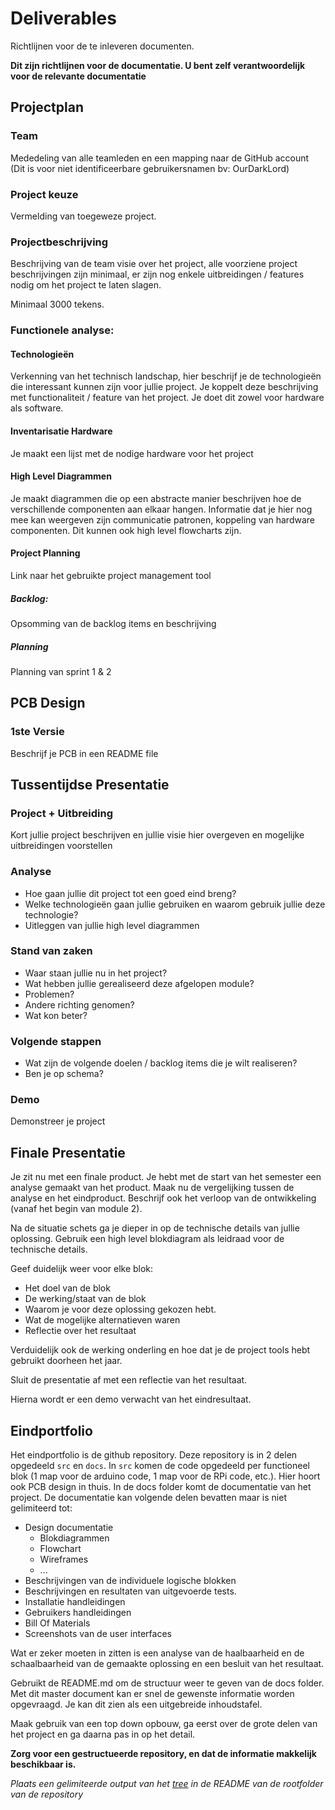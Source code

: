 # Deliverables
Richtlijnen voor de te inleveren documenten.

**Dit zijn richtlijnen voor de documentatie. U bent zelf verantwoordelijk voor
de relevante documentatie**

## Projectplan
### Team
Mededeling van alle teamleden en een mapping naar de GitHub account (Dit is
voor niet identificeerbare gebruikersnamen bv: OurDarkLord) 

### Project keuze
Vermelding van toegeweze project.

### Projectbeschrijving 
Beschrijving van de team visie over het project, alle voorziene
project beschrijvingen zijn minimaal, er zijn nog enkele uitbreidingen /
features nodig om het project te laten slagen.

Minimaal 3000 tekens.


### Functionele analyse:
#### Technologieën
Verkenning van het technisch landschap, hier beschrijf je de technologieën die
interessant kunnen zijn voor jullie project. Je koppelt deze beschrijving met
functionaliteit / feature van het project. Je doet dit zowel voor hardware als
software.

#### Inventarisatie Hardware
Je maakt een lijst met de nodige hardware voor het project

#### High Level Diagrammen
Je maakt diagrammen die op een abstracte manier beschrijven hoe de
verschillende componenten aan elkaar hangen. Informatie dat je hier nog mee kan
weergeven zijn communicatie patronen, koppeling van hardware componenten. Dit
kunnen ook high level flowcharts zijn.

#### Project Planning
Link naar het gebruikte project management tool

##### Backlog: 
Opsomming van de backlog items en beschrijving
 
##### Planning
Planning van sprint 1 & 2

## PCB Design
### 1ste Versie 
Beschrijf je PCB in een README file

## Tussentijdse Presentatie
### Project + Uitbreiding
Kort jullie project beschrijven en jullie visie hier overgeven en mogelijke uitbreidingen voorstellen

### Analyse
* Hoe gaan jullie dit project tot een goed eind breng? 
* Welke technologieën gaan jullie gebruiken en waarom gebruik jullie deze technologie?
* Uitleggen van jullie high level diagrammen

### Stand van zaken
* Waar staan jullie nu in het project? 
* Wat hebben jullie gerealiseerd deze afgelopen module?
* Problemen?
* Andere richting genomen?
* Wat kon beter?


### Volgende stappen
* Wat zijn de volgende doelen / backlog items die je wilt realiseren? 
* Ben je op schema?

### Demo
Demonstreer je project

## Finale Presentatie
Je zit nu met een finale product. Je hebt met de start van het semester  een
analyse gemaakt van het product. Maak nu de vergelijking tussen de analyse en
het eindproduct.  Beschrijf ook het verloop van de ontwikkeling (vanaf het
begin van module 2).

Na de situatie schets ga je dieper in op de technische details van jullie
oplossing. Gebruik een high level blokdiagram als leidraad voor de technische
details.

Geef duidelijk weer voor elke blok:
* Het doel van de blok
* De werking/staat van de blok
* Waarom je voor deze oplossing gekozen hebt.
* Wat de mogelijke alternatieven waren
* Reflectie over het resultaat

Verduidelijk ook de werking onderling en hoe dat je de project tools hebt
gebruikt doorheen het jaar.

Sluit de presentatie af met een reflectie van het resultaat.

Hierna wordt er een demo verwacht van het eindresultaat.

## Eindportfolio
Het eindportfolio is de github repository. Deze repository is in 2 delen
opgedeeld `src` en `docs`. In `src` komen de code opgedeeld per functioneel
blok (1 map voor de arduino code, 1 map voor de RPi code, etc.). Hier hoort ook
PCB design in thuis.  In de docs folder komt de documentatie van het project.
De documentatie kan volgende delen bevatten maar is niet gelimiteerd tot: 

* Design documentatie
  * Blokdiagrammen
  * Flowchart
  * Wireframes
  * ...
* Beschrijvingen van de individuele logische blokken
* Beschrijvingen en resultaten van uitgevoerde tests.
* Installatie handleidingen
* Gebruikers handleidingen
* Bill Of Materials 
* Screenshots van de user interfaces

Wat er zeker moeten in zitten is een analyse van de haalbaarheid en de
schaalbaarheid van de gemaakte oplossing en een besluit van het resultaat.

Gebruikt de README.md om de structuur weer te geven van de docs folder. Met dit
master document kan er snel de gewenste informatie worden opgevraagd. Je kan
dit zien als een uitgebreide inhoudstafel.

Maak gebruik van een top down opbouw, ga eerst over de grote delen van het
project en ga daarna pas in op het detail.

**Zorg voor een gestructueerde repository, en dat de informatie makkelijk
beschikbaar is.**

*Plaats een gelimiteerde output van het
[tree](http://www.computerhope.com/treehlp.htm) in de README van de rootfolder
van de repository*

